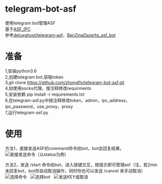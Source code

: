 # telegram-bot-asf
使用telegram bot管理ASF  
基于[ASF_IPC](https://github.com/deluxghost/ASF_IPC)  
参考[deluxghost/telegram-asf](https://github.com/deluxghost/telegram-asf)，[BenZinaDaze/tg_asf_bot](https://github.com/BenZinaDaze/tg_asf_bot)  

# 准备
1,安装python3.6  
2,创建telegram bot,获取token  
3,git clone https://github.com/zhongfly/telegram-bot-asf.git  
4,如使用socks代理，按注释修改requirments  
5,安装依赖 pip install -r requirements.txt  
6,在telegram-asf.py中按注释修改token，admin，ipc_address，ipc_password，use_proxy，proxy  
7,运行telegram-asf.py  

# 使用
方法1，直接发送ASF的command命令给bot，bot会回复结果。  
![直接发送命令（以status为例）](https://i.loli.net/2018/03/14/5aa8bfaa0f17f.jpg)  
  
方法2，发送 /start 命令给bot，进入按键交互，按提示即可管理asf（注，若2min未回复bot，bot将自动取消操作，同时你也可以发送 /cancel 来手动取消）  
![选择命令](https://i.loli.net/2018/03/14/5aa8bf6f49069.jpg)  
![选择bot](https://i.loli.net/2018/03/14/5aa8bf6f4131a.jpg)  
![发送KEY或取消](https://i.loli.net/2018/03/14/5aa8bf6f4ea21.jpg)  

